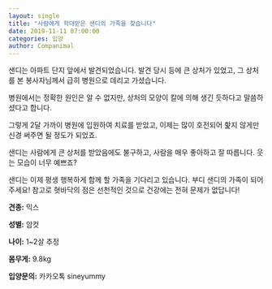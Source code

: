 ```yaml
---
layout: single
title: "사람에게 학대받은 샌디의 가족을 찾습니다"
date: 2019-11-11 07:00:00
categories: 입양
author: Companimal
---
```


샌디는 아파트 단지 앞에서 발견되었습니다. 발견 당시 등에 큰 상처가 있었고, 그 상처를 본 봉사자님께서 급히 병원으로 데리고 가셨습니다.

병원에서는 정확한 원인은 알 수 없지만, 상처의 모양이 칼에 의해 생긴 듯하다고 말씀하셨다고 합니다.

그렇게 2달 가까이 병원에 입원하여 치료를 받았고, 이제는 많이 호전되어 핥지 않게만 신경 써주면 될 정도가 되었죠.

샌디는 사람에게 큰 상처를 받았음에도 불구하고, 사람을 매우 좋아하고 잘 따릅니다. 웃는 모습이 너무 예쁘죠?

샌디는 이제 평생 행복하게 함께 할 가족을 기다리고 있습니다. 부디 샌디의 가족이 되어주세요! 참고로 혓바닥의 점은 선천적인 것으로 건강에는 전혀 문제가 없답니다!

**견종:** 믹스

**성별:** 암컷

**나이:** 1~2살 추정

**몸무게:** 9.8kg

**입양문의:** 카카오톡 sineyummy
